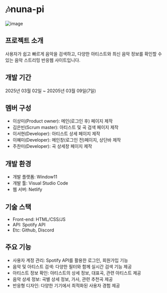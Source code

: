 # 🎶nuna-pi
![image](https://github.com/user-attachments/assets/c2cbaa45-ab13-460f-908a-5f8236a956cf)

## 프로젝트 소개
사용자가 쉽고 빠르게 음악을 검색하고, 다양한 아티스트와 최신 음악 정보를 확인할 수 있는 음악 스트리밍 반응웹 사이트입니다.

## 개발 기간
2025년 03월 02일 ~ 20205년 03월 09일(7일)

## 멤버 구성
- 이상미(Product owner): 메인(로그인 후) 페이지 제작
- 김은빈(Scrum master): 아티스트 및 곡 검색 페이지 제작
- 이서현(Developer): 아티스트 상세 페이지 제작
- 이혜미(Developer): 메인창(로그인 전)페이지, 상단바 제작
- 주찬미(Developer): 곡 상세창 페이지 제작

## 개발 환경
- 개발 플랫폼: Window11
- 개발 툴: Visual Studio Code
- 웹 서버: Netlify

## 기술 스택
- Front-end: HTML/CSS/JS
- API: Spotify API
- Etc: Github, Discord

## 주요 기능
- 사용자 계정 관리: Spotify API를 활용한 로그인, 회원가입 기능
- 음악 및 아티스트 검색: 다양한 필터와 함께 실시간 검색 기능 제공
- 아티스트 정보 확인: 아티스트의 상세 정보, 대표곡, 관련 아티스트 제공
- 음악 상세 정보: 곡별 상세 정보, 가사, 관련 추천곡 제공
- 반응형 디자인: 다양한 기기에서 최적화된 사용자 경험 제공
